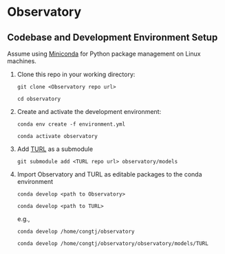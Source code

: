 # Observatory

## Codebase and Development Environment Setup
Assume using [Miniconda](https://docs.conda.io/projects/conda/en/latest/user-guide/install/linux.html) for Python package management on Linux machines. 

1. Clone this repo in your working directory:

    ```git clone <Observatory repo url>```
    
    ```cd observatory```

2. Create and activate the development environment:

    ```conda env create -f environment.yml ```

    ```conda activate observatory```

2. Add [TURL](https://github.com/sunlab-osu/TURL) as a submodule

    ```git submodule add <TURL repo url> observatory/models```

3. Import Observatory and TURL as editable packages to the conda environment

    ```conda develop <path to Observatory>```
    
    ```conda develop <path to TURL>```

    e.g.,
    
    ```conda develop /home/congtj/observatory```

    ```conda develop /home/congtj/observatory/observatory/models/TURL```
